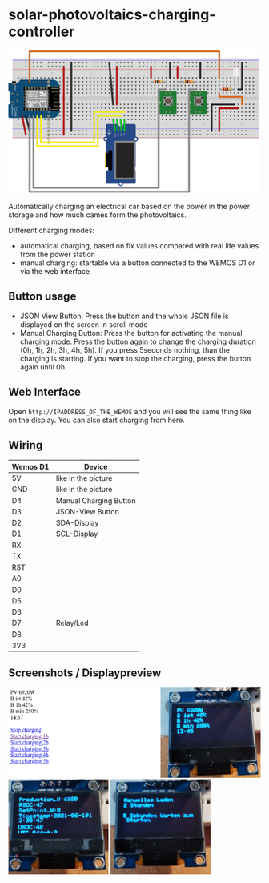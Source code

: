 # solar-photovoltaics-charging-controller

![Schematic](./img/schematic.svg)

Automatically charging an electrical car based on the power in the power storage and how much cames form the photovoltaics.

Different charging modes:

- automatical charging, based on fix values compared with real life values from the power station
- manual charging: startable via a button connected to the WEMOS D1 or via the web interface

## Button usage

- JSON View Button: Press the button and the whole JSON file is displayed on the screen in scroll mode
- Manual Charging Button: Press the button for activating the manual charging mode. Press the button again to change the charging duration (0h, 1h, 2h, 3h, 4h, 5h). If you press 5seconds nothing, than the charging is starting. If you want to stop the charging, press the button again until 0h.

## Web Interface

Open `http://IPADDRESS_OF_THE_WEMOS` and you will see the same thing like on the display. You can also start charging from here.

## Wiring

| Wemos D1 | Device |
|---|---|
| 5V | like in the picture |
| GND| like in the picture |
| D4 | Manual Charging Button |
| D3 | JSON-View Button |
| D2 | SDA-Display |
| D1 | SCL-Display |
| RX |  |
| TX |  |
| RST |  |
| A0 |  |
| D0 |  |
| D5 |  |
| D6 |  |
| D7 | Relay/Led |
| D8 |  |
| 3V3|  |


## Screenshots / Displaypreview

<img src="./img/webpage.png" width="300" />
<img src="./img/default_screen.jpg" width="200" />
<img src="./img/json_screen.jpg" width="200" />
<img src="./img/manualCharging_screen.jpg" width="200" />